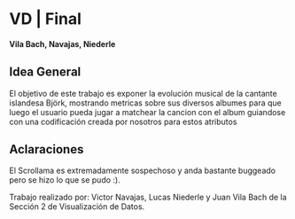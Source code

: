 # VD | Final
#### Vila Bach, Navajas, Niederle

## Idea General
El objetivo de este trabajo es exponer la evolución musical de la cantante islandesa Björk, mostrando metricas sobre sus diversos albumes para que luego el usuario pueda jugar a matchear la cancion con el album guiandose con una codificación creada por nosotros para estos atributos

## Aclaraciones
El Scrollama es extremadamente sospechoso y anda bastante buggeado pero se hizo lo que se pudo :).

Trabajo realizado por: Victor Navajas, Lucas Niederle y Juan Vila Bach de la Sección 2 de Visualización de Datos.
      


